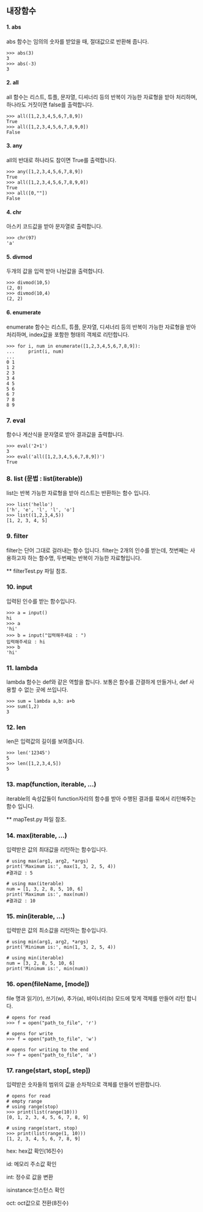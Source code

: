 ## 내장함수

#### 1. abs
abs 함수는 임의의 숫자를 받았을 때, 절대값으로 반환해 줍니다.
~~~{.python}
>>> abs(3)
3
>>> abs(-3)
3
~~~

#### 2. all
all 함수는 리스트, 튜플, 문자열, 디셔너리 등의 반복이 가능한 자료형을 받아 처리하며, 하나라도 거짓이면 false를 출력합니다.
~~~{.python}
>>> all([1,2,3,4,5,6,7,8,9])
True
>>> all([1,2,3,4,5,6,7,8,9,0])
False
~~~

#### 3. any
all의 반대로 하나라도 참이면 True를 출력합니다.
~~~{.python}
>>> any([1,2,3,4,5,6,7,8,9])
True
>>> all([1,2,3,4,5,6,7,8,9,0])
True
>>> all([0,""])
False
~~~

#### 4. chr
아스키 코드값을 받아 문자열로 출력합니다.
~~~{.python}
>>> chr(97)
'a'
~~~

#### 5. divmod
두개의 값을 입력 받아 나눤값을 출력합니다.
~~~{.python}
>>> divmod(10,5)
(2, 0)
>>> divmod(10,4)
(2, 2)
~~~

#### 6. enumerate
enumerate 함수는 리스트, 튜플, 문자열, 디셔너리 등의 반복이 가능한 자료형을 받아 처리하며, index값을 포함한 형태의 객체로 리턴합니다.
~~~{.python}
>>> for i, num in enumerate([1,2,3,4,5,6,7,8,9]):
...     print(i, num)
...
0 1
1 2
2 3
3 4
4 5
5 6
6 7
7 8
8 9
~~~

### 7. eval
함수나 계산식을 문자열로 받아 결과값을 출력합니다.
~~~{.python}
>>> eval('2+1')
3
>>> eval('all([1,2,3,4,5,6,7,8,9])')
True
~~~

### 8. list (문법 : list(iterable))
list는 반복 가능한 자료형을 받아 리스트는 반환하는 함수 입니다.
~~~{.python}
>>> list('hello')
['h', 'e', 'l', 'l', 'o']
>>> list((1,2,3,4,5))
[1, 2, 3, 4, 5]
~~~

### 9. filter
filter는 단어 그대로 걸러내는 함수 입니다. filter는 2개의 인수를 받는데, 첫번째는 사용하고자 하는 함수명, 두번째는 반복이 가능한 자료형입니다.

** filterTest.py 파일 참조.

### 10. input
입력된 인수를 받는 함수입니다.
~~~{.python}
>>> a = input()
hi
>>> a
'hi'
>>> b = input("입력해주세요 : ")
입력해주세요 : hi
>>> b
'hi'
~~~

### 11. lambda
lambda 함수는 def와 같은 역할을 합니다. 보통은 함수를 간결하게 만들거나, def 사용할 수 없는 곳에 쓰입니다.
~~~{.python}
>>> sum = lambda a,b: a+b
>>> sum(1,2)
3
~~~

### 12. len
len은 입력값의 길이를 보여줍니다.
~~~{.python}
>>> len('12345')
5
>>> len([1,2,3,4,5])
5
~~~

### 13. map(function, iterable, ...)
iterable의 속성값들이 function자리의 함수를 받아 수행된 결과를 묶에서 리턴해주는 함수 입니다.

** mapTest.py 파일 참조.

### 14. max(iterable, ...)
입력받은 값의 최대값을 리턴하는 함수입니다.
~~~{.python}
# using max(arg1, arg2, *args)
print('Maximum is:', max(1, 3, 2, 5, 4))
#결과값 : 5

# using max(iterable)
num = [1, 3, 2, 8, 5, 10, 6]
print('Maximum is:', max(num))
#결과값 : 10
~~~

### 15. min(iterable, ...)
입력받은 값의 최소값을 리턴하는 함수입니다.
~~~{.python}
# using min(arg1, arg2, *args)
print('Minimum is:', min(1, 3, 2, 5, 4))

# using min(iterable)
num = [3, 2, 8, 5, 10, 6]
print('Minimum is:', min(num))
~~~

### 16. open(fileName, [mode])
file 명과 읽기(r), 쓰기(w), 추가(a), 바이너리(b) 모드에 맞게 객체를 만들어 리턴 합니다.
~~~{.python}
# opens for read
>>> f = open("path_to_file", 'r')

# opens for write 
>>> f = open("path_to_file", 'w')

# opens for writing to the end 
>>> f = open("path_to_file", 'a')
~~~

### 17. range(start, stop[, step])
입력받은 숫자들의 범위의 값을 순차적으로 객체를 만들어 반환합니다.
~~~{.python}
# opens for read
# empty range
# using range(stop)
>>> print(list(range(10)))
[0, 1, 2, 3, 4, 5, 6, 7, 8, 9]

# using range(start, stop)
>>> print(list(range(1, 10)))
[1, 2, 3, 4, 5, 6, 7, 8, 9]
~~~

hex: hex값 확인(16진수)

id: 메모리 주소값 확인
 
int: 정수로 값을 변환 

isinstance:인스턴스 확인

oct: oct값으로 전환(8진수)